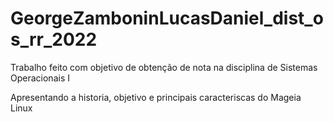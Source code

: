 # GeorgeZamboninLucasDaniel_dist_os_rr_2022

Trabalho feito com objetivo de obtenção de nota na disciplina de Sistemas Operacionais I

Apresentando a historia, objetivo e principais caracteriscas do Mageia Linux
